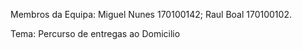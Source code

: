 Membros da Equipa:
Miguel Nunes 170100142;
Raul Boal 170100102.

Tema: Percurso de entregas ao Domicilio
